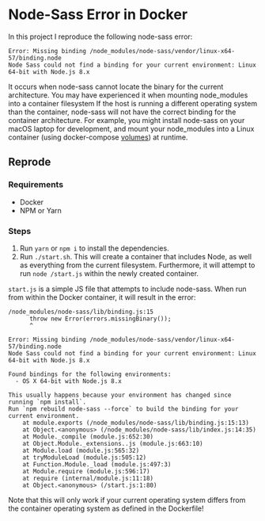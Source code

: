 # Node-Sass Error in Docker

In this project I reproduce the following node-sass error:

```
Error: Missing binding /node_modules/node-sass/vendor/linux-x64-57/binding.node
Node Sass could not find a binding for your current environment: Linux 64-bit with Node.js 8.x
```

It occurs when node-sass cannot locate the binary for the current architecture. You may have experienced it when mounting node_modules into a container filesystem If the host is running a different operating system than the container, node-sass will not have the correct binding for the container architecture. For example, you might install node-sass on your macOS laptop for development, and mount your node_modules into a Linux container (using docker-compose [volumes](https://docs.docker.com/storage/volumes/)) at runtime.

## Reprode

###  Requirements

* Docker
* NPM or Yarn

### Steps

1. Run `yarn` or `npm i` to install the dependencies.
2. Run `./start.sh`. This will create a container that includes Node, as well as everything from the current filesystem. Furthermore, it will attempt to run `node /start.js` within the newly created container.

`start.js` is a simple JS file that attempts to include node-sass. When run from within the Docker container, it will result in the error: 

```
/node_modules/node-sass/lib/binding.js:15
      throw new Error(errors.missingBinary());
      ^

Error: Missing binding /node_modules/node-sass/vendor/linux-x64-57/binding.node
Node Sass could not find a binding for your current environment: Linux 64-bit with Node.js 8.x

Found bindings for the following environments:
  - OS X 64-bit with Node.js 8.x

This usually happens because your environment has changed since running `npm install`.
Run `npm rebuild node-sass --force` to build the binding for your current environment.
    at module.exports (/node_modules/node-sass/lib/binding.js:15:13)
    at Object.<anonymous> (/node_modules/node-sass/lib/index.js:14:35)
    at Module._compile (module.js:652:30)
    at Object.Module._extensions..js (module.js:663:10)
    at Module.load (module.js:565:32)
    at tryModuleLoad (module.js:505:12)
    at Function.Module._load (module.js:497:3)
    at Module.require (module.js:596:17)
    at require (internal/module.js:11:18)
    at Object.<anonymous> (/start.js:1:80)
```

Note that this will only work if your current operating system differs from the container operating system as defined in the Dockerfile!
